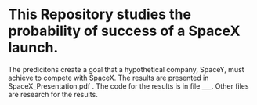 # This Repository studies the probability of success of a SpaceX launch.
The predicitons create a goal that a hypothetical company, SpaceY, must achieve to compete with SpaceX. The results are presented in SpaceX_Presentation.pdf . The code for the results is in file ___. Other files are research for the results. 
